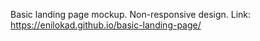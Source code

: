 Basic landing page mockup. Non-responsive design. Link: https://enilokad.github.io/basic-landing-page/
